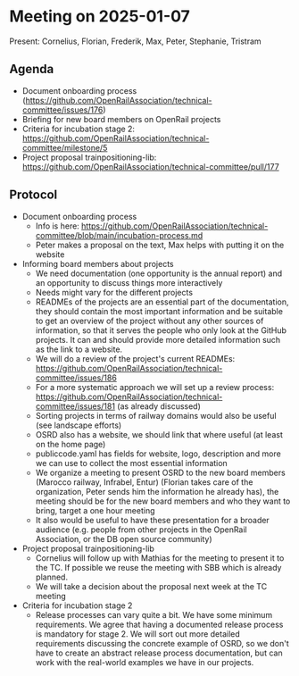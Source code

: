 # Meeting on 2025-01-07

Present: Cornelius, Florian, Frederik, Max, Peter, Stephanie, Tristram

## Agenda

* Document onboarding process (https://github.com/OpenRailAssociation/technical-committee/issues/176)
* Briefing for new board members on OpenRail projects
* Criteria for incubation stage 2: https://github.com/OpenRailAssociation/technical-committee/milestone/5
* Project proposal trainpositioning-lib: https://github.com/OpenRailAssociation/technical-committee/pull/177

## Protocol

* Document onboarding process
  * Info is here: https://github.com/OpenRailAssociation/technical-committee/blob/main/incubation-process.md
  * Peter makes a proposal on the text, Max helps with putting it on the website
* Informing board members about projects
  * We need documentation (one opportunity is the annual report) and an opportunity to discuss things more interactively
  * Needs might vary for the different projects
  * READMEs of the projects are an essential part of the documentation, they should contain the most important information and be suitable to get an overview of the project without any other sources of information, so that it serves the people who only look at the GitHub projects. It can and should provide more detailed information such as the link to a website.
  * We will do a review of the project's current READMEs: https://github.com/OpenRailAssociation/technical-committee/issues/186
  * For a more systematic approach we will set up a review process: https://github.com/OpenRailAssociation/technical-committee/issues/181 (as already discussed)
  * Sorting projects in terms of railway domains would also be useful (see landscape efforts)
  * OSRD also has a website, we should link that where useful (at least on the home page)
  * publiccode.yaml has fields for website, logo, description and more we can use to collect the most essential information
  * We organize a meeting to present OSRD to the new board members (Marocco railway, Infrabel, Entur) (Florian takes care of the organization, Peter sends him the information he already has), the meeting should be for the new board members and who they want to bring, target a one hour meeting
  * It also would be useful to have these presentation for a broader audience (e.g. people from other projects in the OpenRail Association, or the DB open source community)
* Project proposal trainpositioning-lib
  * Cornelius will follow up with Mathias for the meeting to present it to the TC. If possible we reuse the meeting with SBB which is already planned.
  * We will take a decision about the proposal next week at the TC meeting
* Criteria for incubation stage 2
  * Release processes can vary quite a bit. We have some minimum requirements. We agree that having a documented release process is mandatory for stage 2. We will sort out more detailed requirements discussing the concrete example of OSRD, so we don't have to create an abstract release process documentation, but can work with the real-world examples we have in our projects.
 
